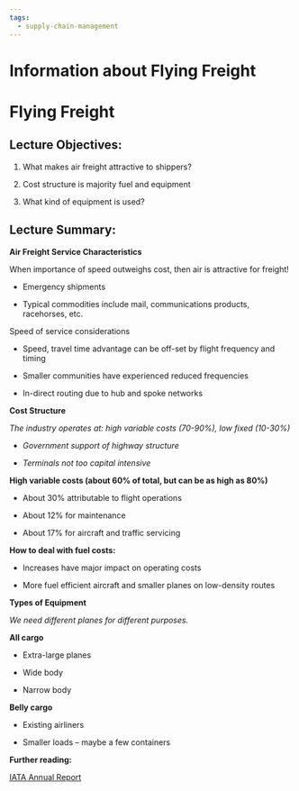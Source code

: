 ```yaml
---
tags:
  - supply-chain-management
---
```

# Information about Flying Freight

# **Flying Freight**

## **Lecture Objectives:**

1. What makes air freight attractive to shippers?
    
2. Cost structure is majority fuel and equipment
    
3. What kind of equipment is used?
    

## **Lecture Summary:**

**Air Freight Service Characteristics**

When importance of speed outweighs cost, then air is attractive for freight!

- Emergency shipments
    
- Typical commodities include mail, communications products, racehorses, etc.
    

Speed of service considerations

- Speed, travel time advantage can be off-set by flight frequency and timing
    
- Smaller communities have experienced reduced frequencies
    
- In-direct routing due to hub and spoke networks
    

**Cost Structure**

_The industry operates at: high variable costs (70-90%), low fixed (10-30%)_

- _Government support of highway structure_
    
- _Terminals not too capital intensive_
    

**High variable costs (about 60% of total, but can be as high as 80%)**

- About 30% attributable to flight operations
    
- About 12% for maintenance
    
- About 17% for aircraft and traffic servicing
    

**How to deal with fuel costs:**

- Increases have major impact on operating costs
    
- More fuel efficient aircraft and smaller planes on low-density routes
    

**Types of Equipment**

_We need different planes for different purposes._

**All cargo**

- Extra-large planes
    
- Wide body
    
- Narrow body
    

**Belly cargo**

- Existing airliners
    
- Smaller loads – maybe a few containers
    

**Further reading:**

[IATA Annual Report](http://www.iata.org/publications/Pages/annual-review.aspx)